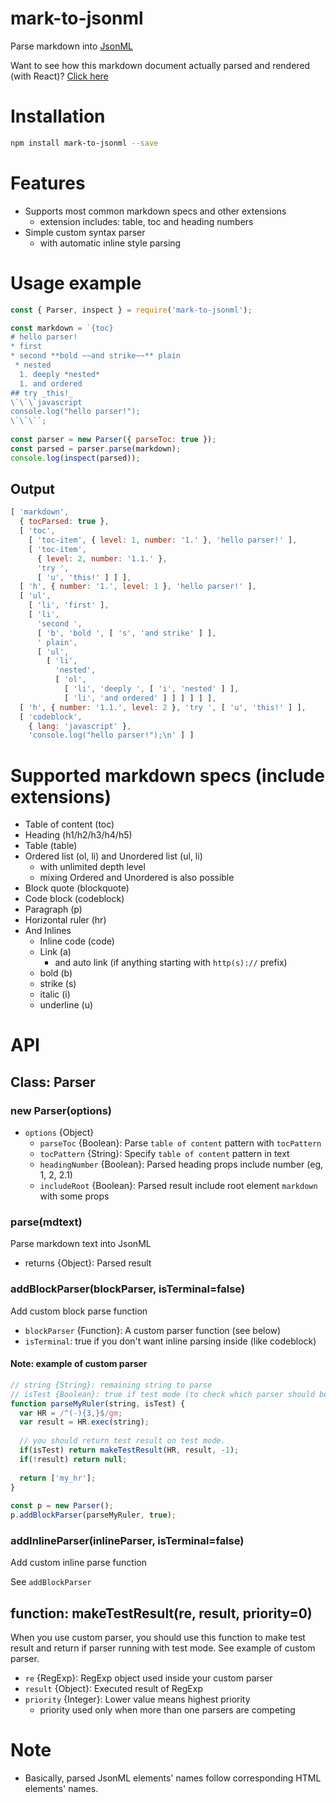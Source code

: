 
# mark-to-jsonml
Parse markdown into [JsonML](http://www.jsonml.org/)

Want to see how this markdown document actually parsed and rendered (with React)? [Click here](http://zerosquare.me/ljh131/650)

# Installation
```sh
npm install mark-to-jsonml --save
```

# Features
* Supports most common markdown specs and other extensions
  * extension includes: table, toc and heading numbers
* Simple custom syntax parser
  * with automatic inline style parsing

# Usage example
```javascript
const { Parser, inspect } = require('mark-to-jsonml');

const markdown = `{toc}                          
# hello parser!                                  
* first                                          
* second **bold ~~and strike~~** plain           
 * nested                                        
  1. deeply *nested*                             
  1. and ordered                                 
## try _this!_                                   
\`\`\`javascript                                 
console.log("hello parser!");                    
\`\`\``;                                         
                                                 
const parser = new Parser({ parseToc: true });   
const parsed = parser.parse(markdown);           
console.log(inspect(parsed));                    
```

## Output
```javascript
[ 'markdown',
  { tocParsed: true },
  [ 'toc',
    [ 'toc-item', { level: 1, number: '1.' }, 'hello parser!' ],
    [ 'toc-item',
      { level: 2, number: '1.1.' },
      'try ',
      [ 'u', 'this!' ] ] ],
  [ 'h', { number: '1.', level: 1 }, 'hello parser!' ],
  [ 'ul',
    [ 'li', 'first' ],
    [ 'li',
      'second ',
      [ 'b', 'bold ', [ 's', 'and strike' ] ],
      ' plain',
      [ 'ul',
        [ 'li',
          'nested',
          [ 'ol',
            [ 'li', 'deeply ', [ 'i', 'nested' ] ],
            [ 'li', 'and ordered' ] ] ] ] ] ],
  [ 'h', { number: '1.1.', level: 2 }, 'try ', [ 'u', 'this!' ] ],
  [ 'codeblock',
    { lang: 'javascript' },
    'console.log("hello parser!");\n' ] ]
```


# Supported markdown specs (include extensions)
* Table of content (toc)
* Heading (h1/h2/h3/h4/h5)
* Table (table)
* Ordered list (ol, li) and Unordered list (ul, li)
  * with unlimited depth level
  * mixing Ordered and Unordered is also possible
* Block quote (blockquote)
* Code block (codeblock)
* Paragraph (p)
* Horizontal ruler (hr)
* And Inlines
  * Inline code (code)
  * Link (a) 
    * and auto link (if anything starting with `http(s)://` prefix)
  * bold (b)
  * strike (s)
  * italic (i)
  * underline (u)

# API
## Class: Parser
### new Parser(options)
* `options` {Object}
  * `parseToc` {Boolean}: Parse `table of content` pattern with `tocPattern` 
  * `tocPattern` {String}: Specify `table of content` pattern in text
  * `headingNumber` {Boolean}: Parsed heading props include number (eg, 1, 2, 2.1)
  * `includeRoot` {Boolean}: Parsed result include root element `markdown` with some props
### parse(mdtext)
Parse markdown text into JsonML

* returns {Object}: Parsed result

### addBlockParser(blockParser, isTerminal=false)
Add custom block parse function

* `blockParser` {Function}: A custom parser function (see below)
* `isTerminal`: true if you don't want inline parsing inside (like codeblock)

#### Note: example of custom parser
```javascript
// string {String}: remaining string to parse
// isTest {Boolean}: true if test mode (to check which parser should be run in current step)
function parseMyRuler(string, isTest) {             
  var HR = /^(-){3,}$/gm;                           
  var result = HR.exec(string);                     
                                                    
  // you should return test result on test mode.
  if(isTest) return makeTestResult(HR, result, -1); 
  if(!result) return null;                          
                                                    
  return ['my_hr'];                                 
}                         
          
const p = new Parser();
p.addBlockParser(parseMyRuler, true);                
```

### addInlineParser(inlineParser, isTerminal=false)
Add custom inline parse function

See `addBlockParser`
## function: makeTestResult(re, result, priority=0)
When you use custom parser, you should use this function to make test result and return if parser running with test mode. See example of custom parser.

* `re` {RegExp}: RegExp object used inside your custom parser
* `result` {Object}: Executed result of RegExp
* `priority` {Integer}: Lower value means highest priority 
  * priority used only when more than one parsers are competing

# Note
* Basically, parsed JsonML elements' names follow corresponding HTML elements' names.
